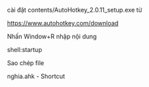 cài đặt   contents/AutoHotkey_2.0.11_setup.exe  từ 

https://www.autohotkey.com/download

Nhấn Window+R nhập nội dung 

shell:startup

Sao chép file 

nghia.ahk - Shortcut